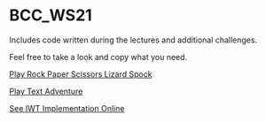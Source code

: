 # BCC_WS21

Includes code written during the lectures and additional challenges.

Feel free to take a look and copy what you need.

[Play Rock Paper Scissors Lizard Spock](https://ffuszthaler.github.io/BCC_WS21/CSC/rock-paper-scissors/)

[Play Text Adventure](https://ffuszthaler.github.io/BCC_WS21/CSC/text-adventure/)

[See IWT Implementation Online](https://ffuszthaler.github.io/BCC_WS21/IWT/implementation/)
